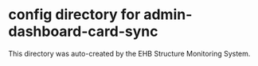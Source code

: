 # config directory for admin-dashboard-card-sync

This directory was auto-created by the EHB Structure Monitoring System.